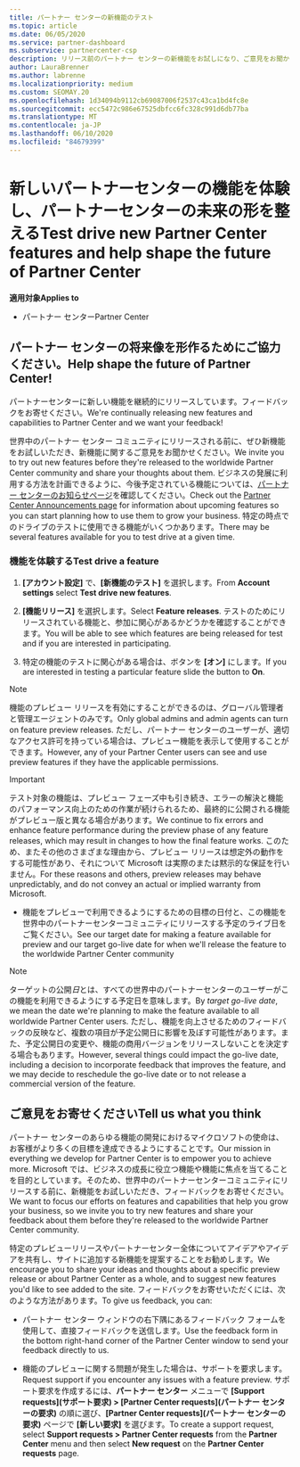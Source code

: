 ```yaml
---
title: パートナー センターの新機能のテスト
ms.topic: article
ms.date: 06/05/2020
ms.service: partner-dashboard
ms.subservice: partnercenter-csp
description: リリース前のパートナー センターの新機能をお試しになり、ご意見をお聞かせください。 パートナー センターの将来像を形作るためにご協力ください。
author: LauraBrenner
ms.author: labrenne
ms.localizationpriority: medium
ms.custom: SEOMAY.20
ms.openlocfilehash: 1d34094b9112cb69087006f2537c43ca1bd4fc8e
ms.sourcegitcommit: ecc5472c986e67525dbfcc6fc328c991d6db77ba
ms.translationtype: MT
ms.contentlocale: ja-JP
ms.lasthandoff: 06/10/2020
ms.locfileid: "84679399"
---
```

# <a name="test-drive-new-partner-center-features-and-help-shape-the-future-of-partner-center"></a><span data-ttu-id="4b0a1-104">新しいパートナーセンターの機能を体験し、パートナーセンターの未来の形を整える</span><span class="sxs-lookup"><span data-stu-id="4b0a1-104">Test drive new Partner Center features and help shape the future of Partner Center</span></span>

<span data-ttu-id="4b0a1-105">**適用対象**</span><span class="sxs-lookup"><span data-stu-id="4b0a1-105">**Applies to**</span></span>

- <span data-ttu-id="4b0a1-106">パートナー センター</span><span class="sxs-lookup"><span data-stu-id="4b0a1-106">Partner Center</span></span>

## <a name="help-shape-the-future-of-partner-center"></a><span data-ttu-id="4b0a1-107">パートナー センターの将来像を形作るためにご協力ください。</span><span class="sxs-lookup"><span data-stu-id="4b0a1-107">Help shape the future of Partner Center!</span></span>

<span data-ttu-id="4b0a1-108">パートナーセンターに新しい機能を継続的にリリースしています。フィードバックをお寄せください。</span><span class="sxs-lookup"><span data-stu-id="4b0a1-108">We're continually releasing new features and capabilities to Partner Center and we want your feedback!</span></span> 

<span data-ttu-id="4b0a1-109">世界中のパートナー センター コミュニティにリリースされる前に、ぜひ新機能をお試しいただき、新機能に関するご意見をお聞かせください。</span><span class="sxs-lookup"><span data-stu-id="4b0a1-109">We invite you to try out new features before they're released to the worldwide Partner Center community and share your thoughts about them.</span></span> <span data-ttu-id="4b0a1-110">ビジネスの発展に利用する方法を計画できるように、今後予定されている機能については、[パートナー センターのお知らせページ](announcements/index.md)を確認してください。</span><span class="sxs-lookup"><span data-stu-id="4b0a1-110">Check out the [Partner Center Announcements page](announcements/index.md) for information about upcoming features so you can start planning how to use them to grow your business.</span></span> <span data-ttu-id="4b0a1-111">特定の時点でのドライブのテストに使用できる機能がいくつかあります。</span><span class="sxs-lookup"><span data-stu-id="4b0a1-111">There may be several features available for you to test drive at a given time.</span></span>

### <a name="test-drive-a-feature"></a><span data-ttu-id="4b0a1-112">機能を体験する</span><span class="sxs-lookup"><span data-stu-id="4b0a1-112">Test drive a feature</span></span>

1. <span data-ttu-id="4b0a1-113">**[アカウント設定]** で、**[新機能のテスト]** を選択します。</span><span class="sxs-lookup"><span data-stu-id="4b0a1-113">From **Account settings** select **Test drive new features**.</span></span>

2. <span data-ttu-id="4b0a1-114">**[機能リリース]** を選択します。</span><span class="sxs-lookup"><span data-stu-id="4b0a1-114">Select **Feature releases**.</span></span> <span data-ttu-id="4b0a1-115">テストのためにリリースされている機能と、参加に関心があるかどうかを確認することができます。</span><span class="sxs-lookup"><span data-stu-id="4b0a1-115">You will be able to see which features are being released for test and if you are interested in participating.</span></span>

3. <span data-ttu-id="4b0a1-116">特定の機能のテストに関心がある場合は、ボタンを **[オン]** にします。</span><span class="sxs-lookup"><span data-stu-id="4b0a1-116">If you are interested in testing a particular feature slide the button to **On**.</span></span>

> [!NOTE]  
> <span data-ttu-id="4b0a1-117">機能のプレビュー リリースを有効にすることができるのは、グローバル管理者と管理エージェントのみです。</span><span class="sxs-lookup"><span data-stu-id="4b0a1-117">Only global admins and admin agents can turn on feature preview releases.</span></span> <span data-ttu-id="4b0a1-118">ただし、パートナー センターのユーザーが、適切なアクセス許可を持っている場合は、プレビュー機能を表示して使用することができます。</span><span class="sxs-lookup"><span data-stu-id="4b0a1-118">However, any of your Partner Center users can see and use preview features if they have the applicable permissions.</span></span>

> [!IMPORTANT]  
> <span data-ttu-id="4b0a1-119">テスト対象の機能は、プレビュー フェーズ中も引き続き、エラーの解決と機能のパフォーマンス向上のための作業が続けられるため、最終的に公開される機能がプレビュー版と異なる場合があります。</span><span class="sxs-lookup"><span data-stu-id="4b0a1-119">We continue to fix errors and enhance feature performance during the preview phase of any feature releases, which may result in changes to how the final feature works.</span></span> <span data-ttu-id="4b0a1-120">このため、またその他のさまざまな理由から、プレビュー リリースは想定外の動作をする可能性があり、それについて Microsoft は実際のまたは黙示的な保証を行いません。</span><span class="sxs-lookup"><span data-stu-id="4b0a1-120">For these reasons and others, preview releases may behave unpredictably, and do not convey an actual or implied warranty from Microsoft.</span></span>

- <span data-ttu-id="4b0a1-121">機能をプレビューで利用できるようにするための目標の日付と、この機能を世界中のパートナーセンターコミュニティにリリースする予定のライブ日をご覧ください。</span><span class="sxs-lookup"><span data-stu-id="4b0a1-121">See our target date for making a feature available for preview and our target go-live date for when we'll release the feature to the worldwide Partner Center community</span></span>

> [!NOTE]  
> <span data-ttu-id="4b0a1-122">ターゲットの公開*日*とは、すべての世界中のパートナーセンターのユーザーがこの機能を利用できるようにする予定日を意味します。</span><span class="sxs-lookup"><span data-stu-id="4b0a1-122">By *target go-live date*, we mean the date we're planning to make the feature available to all worldwide Partner Center users.</span></span> <span data-ttu-id="4b0a1-123">ただし、機能を向上させるためのフィードバックの反映など、複数の項目が予定公開日に影響を及ぼす可能性があります。また、予定公開日の変更や、機能の商用バージョンをリリースしないことを決定する場合もあります。</span><span class="sxs-lookup"><span data-stu-id="4b0a1-123">However, several things could impact the go-live date, including a decision to incorporate feedback that improves the feature, and we may decide to reschedule the go-live date or to not release a commercial version of the feature.</span></span>  
 
## <a name="tell-us-what-you-think"></a><span data-ttu-id="4b0a1-124">ご意見をお寄せください</span><span class="sxs-lookup"><span data-stu-id="4b0a1-124">Tell us what you think</span></span>

<span data-ttu-id="4b0a1-125">パートナー センターのあらゆる機能の開発におけるマイクロソフトの使命は、お客様がより多くの目標を達成できるようにすることです。</span><span class="sxs-lookup"><span data-stu-id="4b0a1-125">Our mission in everything we develop for Partner Center is to empower you to achieve more.</span></span> <span data-ttu-id="4b0a1-126">Microsoft では、ビジネスの成長に役立つ機能や機能に焦点を当てることを目的としています。そのため、世界中のパートナーセンターコミュニティにリリースする前に、新機能をお試しいただき、フィードバックをお寄せください。</span><span class="sxs-lookup"><span data-stu-id="4b0a1-126">We want to focus our efforts on features and capabilities that help you grow your business, so we invite you to try new features and share your feedback about them before they're released to the worldwide Partner Center community.</span></span> 

<span data-ttu-id="4b0a1-127">特定のプレビューリリースやパートナーセンター全体についてアイデアやアイデアを共有し、サイトに追加する新機能を提案することをお勧めします。</span><span class="sxs-lookup"><span data-stu-id="4b0a1-127">We encourage you to share your ideas and thoughts about a specific preview release or about Partner Center as a whole, and to suggest new features you'd like to see added to the site.</span></span> <span data-ttu-id="4b0a1-128">フィードバックをお寄せいただくには、次のような方法があります。</span><span class="sxs-lookup"><span data-stu-id="4b0a1-128">To give us feedback, you can:</span></span>  

- <span data-ttu-id="4b0a1-129">パートナー センター ウィンドウの右下隅にあるフィードバック フォームを使用して、直接フィードバックを送信します。</span><span class="sxs-lookup"><span data-stu-id="4b0a1-129">Use the feedback form in the bottom right-hand corner of the Partner Center window to send your feedback directly to us.</span></span> 

- <span data-ttu-id="4b0a1-130">機能のプレビューに関する問題が発生した場合は、サポートを要求します。</span><span class="sxs-lookup"><span data-stu-id="4b0a1-130">Request support if you encounter any issues with a feature preview.</span></span> <span data-ttu-id="4b0a1-131">サポート要求を作成するには、**パートナー センター** メニューで **[Support requests]\(サポート要求\) > [Partner Center requests]\(パートナー センターの要求\)** の順に選び、**[Partner Center requests]\(パートナー センターの要求\)** ページで **[新しい要求]** を選びます。</span><span class="sxs-lookup"><span data-stu-id="4b0a1-131">To create a support request, select **Support requests > Partner Center requests** from the **Partner Center** menu and then select **New request** on the **Partner Center requests** page.</span></span>



